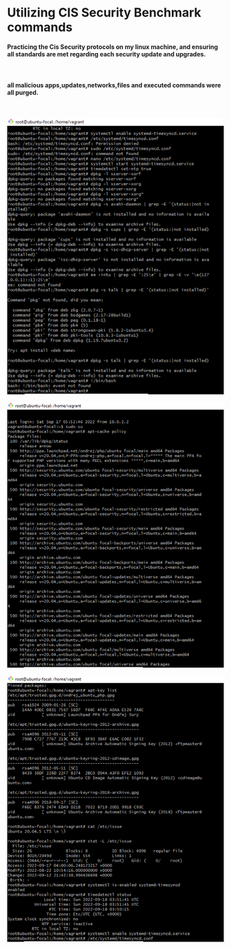 # Utilizing CIS Security Benchmark commands

#### Practicing the Cis Security protocols on my linux machine, and ensuring all standards are met regarding each security update and upgrades.
<br>

#### all malicious apps,updates,networks,files and executed commands were all purged.
<br>

![my screenshots](../images/Screenshot%202022-09-17%20213340.png)
<br>

![my screenshots](../images/Screenshot%202022-09-17%20213242.png)
<br>

![my screenshots](../images/Screenshot%202022-09-17%20213312.png)